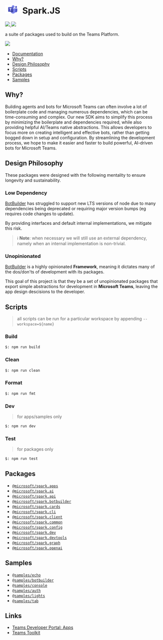# <img src="./assets/icons/teams.png" width="50px" /> Spark.JS

<a href="#">
    <img src="https://img.shields.io/github/package-json/v/microsoft/spark.js?label=npm" />
</a>
<a href="https://github.com/microsoft/spark.js/actions/workflows/pages/pages-build-deployment">
    <img src="https://img.shields.io/github/actions/workflow/status/microsoft/spark.js/pages/pages-build-deployment?label=documentation" />
</a>

a suite of packages used to build on the Teams Platform.

<a href="https://microsoft.github.io/spark.js/2.getting-started/index.html" target="_blank">
    <img src="https://img.shields.io/badge/📖 Getting Started-blue?style=for-the-badge" />
</a>

- [Documentation](https://microsoft.github.io/spark.js)
- [Why?](#why)
- [Design Philosophy](#design-philosophy)
- [Scripts](#scripts)
- [Packages](#packages)
- [Samples](#samples)

## Why?

Building agents and bots for Microsoft Teams can often involve a lot of boilerplate code and managing numerous dependencies, which can be time-consuming and complex. Our new SDK aims to simplify this process by minimizing the boilerplate and dependencies required, while also providing helpful AI/Teams native abstractions. This allows developers to focus more on creating intelligent and effective bots, rather than getting bogged down in setup and configuration. By streamlining the development process, we hope to make it easier and faster to build powerful, AI-driven bots for Microsoft Teams.

## Design Philosophy

These packages were designed with the following mentality to ensure longevity and sustainability.

### Low Dependency

[BotBuilder](https://github.com/microsoft/botbuilder-js) has struggled to support new LTS versions of node due to many dependencies being deprecated or requiring major version bumps (eg requires code changes to update).

By providing interfaces and default internal implementations, we mitigate this risk.

> ℹ️ **Note**: when necessary we will still use an external dependency, namely when an internal implementation is non-trivial.

### Unopinionated

[BotBuilder](https://github.com/microsoft/botbuilder-js) is a highly opinionated **Framework**, meaning it dictates many of the dos/don'ts of development with its packages.

This goal of this project is that they be a set of unopinionated packages that export simple abstractions for development in **Microsoft Teams**, leaving the app design descisions to the developer.

## Scripts

> all scripts can be run for a particular workspace by appending `--workspace=${name}`

### Build

```bash
$: npm run build
```

### Clean

```bash
$: npm run clean
```

### Format

```bash
$: npm run fmt
```

### Dev

> for apps/samples only

```bash
$: npm run dev
```

### Test

> for packages only

```bash
$: npm run test
```

## Packages

- [`@microsoft/spark.apps`](./packages/apps/README.md)
- [`@microsoft/spark.ai`](./packages/ai/README.md)
- [`@microsoft/spark.api`](./packages/api/README.md)
- [`@microsoft/spark.botbuilder`](./packages/botbuilder/README.md)
- [`@microsoft/spark.cards`](./packages/cards/README.md)
- [`@microsoft/spark.cli`](./packages/cli/README.md)
- [`@microsoft/spark.client`](./packages/client/README.md)
- [`@microsoft/spark.common`](./packages/common/README.md)
- [`@microsoft/spark.config`](./packages/config/README.md)
- [`@microsoft/spark.dev`](./packages/dev/README.md)
- [`@microsoft/spark.devtools`](./packages/devtools/README.md)
- [`@microsoft/spark.graph`](./packages/graph/README.md)
- [`@microsoft/spark.openai`](./packages/openai/README.md)

## Samples

- [`@samples/echo`](./samples/echo/README.md)
- [`@samples/botbuilder`](./samples/botbuilder/README.md)
- [`@samples/console`](./samples/console/README.md)
- [`@samples/auth`](./samples/auth/README.md)
- [`@samples/lights`](./samples/lights/README.md)
- [`@samples/tab`](./samples/tab/README.md)

## Links

- [Teams Developer Portal: Apps](https://dev.teams.microsoft.com/apps)
- [Teams Toolkit](https://www.npmjs.com/package/@microsoft/teamsapp-cli)
